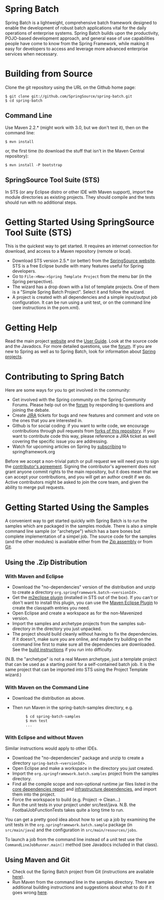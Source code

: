 # Spring Batch 

Spring Batch is a lightweight, comprehensive batch framework designed to enable the development of robust batch applications vital for the daily operations of enterprise systems.  Spring Batch builds upon the productivity, POJO-based development approach, and general ease of use capabilities people have come to know from the Spring Framework, while making it easy for developers to access and leverage more advanced enterprise services when necessary.

# Building from Source

Clone the git repository using the URL on the Github home page:

    $ git clone git://github.com/SpringSource/spring-batch.git
    $ cd spring-batch

## Command Line
Use Maven 2.2.* (might work with 3.0, but we don't test it), then on the command line:

    $ mvn install

or, the first time (to download the stuff that isn't in the Maven Central repository):

    $ mvn install -P bootstrap

## SpringSource Tool Suite (STS)
In STS (or any Eclipse distro or other IDE with Maven support), import the module directories as existing projects.  They should compile and the tests should run with no additional steps.

# Getting Started Using SpringSource Tool Suite (STS)

  This is the quickest way to get started.  It requires an internet connection for download, and access to a Maven repository (remote or local).

* Download STS version 2.5.* (or better) from the [SpringSource website](http://www.springsource.com/products/sts).  STS is a free Eclipse bundle with many features useful for Spring developers.
* Go to `File->New->Spring Template Project` from the menu bar (in the Spring perspective).
* The wizard has a drop down with a list of template projects.  One of them is a "Simple Spring Batch Project".  Select it and follow the wizard.
* A project is created with all dependencies and a simple input/output job configuration.  It can be run using a unit test, or on the command line (see instructions in the pom.xml).

# Getting Help

Read the main project [website](http://www.springsource.org/spring-batch) and the [User Guide](http://www.springsource.org/spring-batch/reference). Look at the source code and the Javadocs.  For more detailed questions, use the [forum](http://forum.springsource.org/forumdisplay.php?f=41).  If you are new to Spring as well as to Spring Batch, look for information about [Spring projects](http://www.springsource.org/projects).

# Contributing to Spring Batch

Here are some ways for you to get involved in the community:

* Get involved with the Spring community on the Spring Community Forums.  Please help out on the [forum](http://forum.springsource.org/forumdisplay.php?f=41) by responding to questions and joining the debate.
* Create [JIRA](https://jira.springsource.org/browse/BATCHADM) tickets for bugs and new features and comment and vote on the ones that you are interested in.  
* Github is for social coding: if you want to write code, we encourage contributions through pull requests from [forks of this repository](http://help.github.com/forking/).  If you want to contribute code this way, please reference a JIRA ticket as well covering the specific issue you are addressing.
* Watch for upcoming articles on Spring by [subscribing](http://www.springsource.org/node/feed) to springframework.org

Before we accept a non-trivial patch or pull request we will need you to sign the [contributor's agreement](https://support.springsource.com/spring_committer_signup).  Signing the contributor's agreement does not grant anyone commit rights to the main repository, but it does mean that we can accept your contributions, and you will get an author credit if we do.  Active contributors might be asked to join the core team, and given the ability to merge pull requests.


# Getting Started Using the Samples

A convenient way to get started quickly with Spring Batch is to run the samples which are packaged in the samples module.  There is also a simple command line sample (or "archetype") which has a bare bones but complete implementation of a simpel job.  The source code for the samples (and the other modules) is available either from the [Zip assembly](http://www.springsource.org/spring-batch/downloads.html) or from [Git](http://www.springsource.org/spring-batch/source-repository.html).

## Using the .Zip Distribution

### With Maven and Eclipse

* Download the "no-dependencies" version of the distribution and unzip to create a directory `org.springframework.batch-<versionId`>.
* Get the [m2eclipse plugin](http://m2eclipse.sonatype.org/update)
  (installed in STS out of the box).  If you can't or don't want to
  install this plugin, you can use the [Maven Eclipse
  Plugin](http://maven.apache.org/plugins/maven-eclipse-plugin) to
  create the classpath entries you need.
* Open Eclipse and create a workspace as for the non-Mavenized version.
* Import the samples and archetype projects from the samples sub-directory in the directory you just unpacked.
* The project should build cleanly without having to fix the dependencies.  If it doesn't, make sure you are online, and maybe try building on the command line first to make sure all the dependencies are downloaded.  See the [build instructions](http://www.springsource.org/spring-batch/building.html) if you run into difficulty.

(N.B. the "archetype" is not a real Maven archetype, just a template project that can be used as a starting point for a self-contained batch job.  It is the same project that can be imported into STS using the Project Template wizard.)

### With Maven on the Command Line

* Download the distribution as above.
* Then run Maven in the spring-batch-samples directory, e.g.

            $ cd spring-batch-samples
            $ mvn test
            ...

### With Eclipse and without Maven

Similar instructions would apply to other IDEs.

* Download the "no-dependencies" package and unzip to create a directory `spring-batch-<versionId`>.
* Open Eclipse and make a workspace in the directory you just created.
* Import the `org.springframework.batch.samples` project from the samples directory.
* Find all the compile scope and non-optional runtime jar files listed in the [core dependencies report](http://www.springsource.org/spring-batch/spring-batch-core/dependencies.html) and [infrastructure dependencies](http://www.springsource.org/spring-batch/spring-batch-infrastructure/dependencies.html), and import them into the project.
* Force the workspace to build (e.g. Project -> Clean...)
* Run the unit tests in your project under src/test/java.  N.B. the FootbalJobFunctionTests takes quite a long time to run.

You can get a pretty good idea about how to set up a job by examining the unit tests in the `org.springframework.batch.sample` package (in `src/main/java`) and the configuration in `src/main/resources/jobs`.

To launch a job from the command line instead of a unit test use the `CommandLineJobRunner.main()` method (see Javadocs included in that class).

## Using Maven and Git

* Check out the Spring Batch project from Git (instructions are available [here](https://github.com/SpringSource/spring-batch)).
* Run Maven from the command line in the samples directory.  There are additional building instructions and suggestions about what to do if it goes wrong [here](http://www.springsource.org/spring-batch/building.html).
